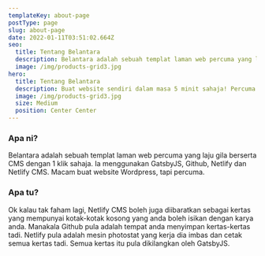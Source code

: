 ```yaml
---
templateKey: about-page
postType: page
slug: about-page
date: 2022-01-11T03:51:02.664Z
seo:
  title: Tentang Belantara
  description: Belantara adalah sebuah templat laman web percuma yang laju gila berserta CMS dengan 1 klik sahaja. Ia menggunakan GatsbyJS, Github, Netlify dan Netlify CMS. Macam buat website Wordpress, tapi percuma.
  image: /img/products-grid3.jpg
hero:
  title: Tentang Belantara
  description: Buat website sendiri dalam masa 5 minit sahaja! Percuma! Open source!
  image: /img/products-grid3.jpg
  size: Medium
  position: Center Center
---
```

### Apa ni?
Belantara adalah sebuah templat laman web percuma yang laju gila berserta CMS dengan 1 klik sahaja. Ia menggunakan GatsbyJS, Github, Netlify dan Netlify CMS. Macam buat website Wordpress, tapi percuma. 

### Apa tu?
Ok kalau tak faham lagi, Netlify CMS boleh juga diibaratkan sebagai kertas yang mempunyai kotak-kotak kosong yang anda boleh isikan dengan karya anda. Manakala Github pula adalah tempat anda menyimpan kertas-kertas tadi. Netlify pula adalah mesin photostat yang kerja dia imbas dan cetak semua kertas tadi. Semua kertas itu pula dikilangkan oleh GatsbyJS.
